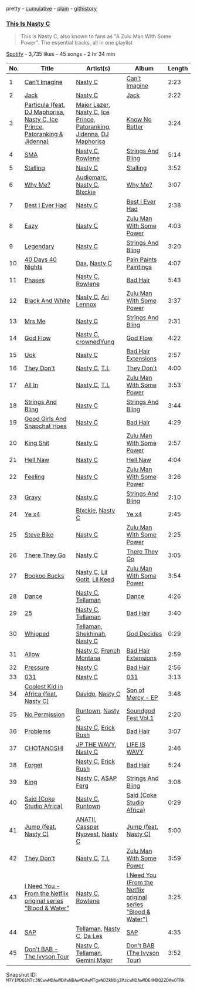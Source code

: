 pretty - [cumulative](/playlists/cumulative/37i9dQZF1DX9gDTB1VLIIh.md) - [plain](/playlists/plain/37i9dQZF1DX9gDTB1VLIIh) - [githistory](https://github.githistory.xyz/mackorone/spotify-playlist-archive/blob/main/playlists/plain/37i9dQZF1DX9gDTB1VLIIh)

### [This Is Nasty C](https://open.spotify.com/playlist/37i9dQZF1DX9gDTB1VLIIh)

> This is Nasty C, also known to fans as "A Zulu Man With Some Power"\. The essential tracks, all in one playlist

[Spotify](https://open.spotify.com/user/spotify) - 3,735 likes - 45 songs - 2 hr 34 min

| No. | Title | Artist(s) | Album | Length |
|---|---|---|---|---|
| 1 | [Can’t Imagine](https://open.spotify.com/track/0rnpL28BY6fgO5ZYZnAwT6) | [Nasty C](https://open.spotify.com/artist/2gzWmhOZhDN6gXL49JW9qj) | [Can’t Imagine](https://open.spotify.com/album/1ia7otI37M8BfXPGkFtnTw) | 2:23 |
| 2 | [Jack](https://open.spotify.com/track/0MydMUtzMjfPI1htepCM6J) | [Nasty C](https://open.spotify.com/artist/2gzWmhOZhDN6gXL49JW9qj) | [Jack](https://open.spotify.com/album/6wECibFr4zHhkIFLxyNdvx) | 2:22 |
| 3 | [Particula \(feat\. DJ Maphorisa, Nasty C, Ice Prince, Patoranking & Jidenna\)](https://open.spotify.com/track/2mZLaQDdLplafm3Y5HMr51) | [Major Lazer](https://open.spotify.com/artist/738wLrAtLtCtFOLvQBXOXp), [Nasty C](https://open.spotify.com/artist/2gzWmhOZhDN6gXL49JW9qj), [Ice Prince](https://open.spotify.com/artist/1sSt1DqqqFLkPwfrqafVyn), [Patoranking](https://open.spotify.com/artist/2hKQc001G7ggs3ZyxMdkGq), [Jidenna](https://open.spotify.com/artist/4TsHKU8l8Wq7n7OPVikirn), [DJ Maphorisa](https://open.spotify.com/artist/0mMqD2uqwvCjFvlzo6ayGi) | [Know No Better](https://open.spotify.com/album/4PJtsH62RuojHmS3VCAHXx) | 3:24 |
| 4 | [SMA](https://open.spotify.com/track/4fkCcUS3Gl5cRi9zNt7oMa) | [Nasty C](https://open.spotify.com/artist/2gzWmhOZhDN6gXL49JW9qj), [Rowlene](https://open.spotify.com/artist/0pEJe38UHfdkFEEaPgwH0P) | [Strings And Bling](https://open.spotify.com/album/6JyxiTsgY9NgCgBxwtrhgo) | 5:14 |
| 5 | [Stalling](https://open.spotify.com/track/1iSiayhy8ewrs7Bb2g0du4) | [Nasty C](https://open.spotify.com/artist/2gzWmhOZhDN6gXL49JW9qj) | [Stalling](https://open.spotify.com/album/0IMyl9QsHEcb5B8PQsgEHG) | 3:52 |
| 6 | [Why Me?](https://open.spotify.com/track/7rpEhFwa8OTnMoqkDT0JOr) | [Audiomarc](https://open.spotify.com/artist/7M5xa3W8nnFeBaOvJVHRxj), [Nasty C](https://open.spotify.com/artist/2gzWmhOZhDN6gXL49JW9qj), [Blxckie](https://open.spotify.com/artist/4pQcWzOMSmmz5DK6TqO2FL) | [Why Me?](https://open.spotify.com/album/7ipNeYgWhbiQUjmgKJCEHZ) | 3:07 |
| 7 | [Best I Ever Had](https://open.spotify.com/track/26GutI9CH23aj4ZZlhLVXc) | [Nasty C](https://open.spotify.com/artist/2gzWmhOZhDN6gXL49JW9qj) | [Best I Ever Had](https://open.spotify.com/album/7IZ4yJSu3YiGNcQlw1mIBs) | 2:38 |
| 8 | [Eazy](https://open.spotify.com/track/1e5O3SrnSLWnj47I29Arj0) | [Nasty C](https://open.spotify.com/artist/2gzWmhOZhDN6gXL49JW9qj) | [Zulu Man With Some Power](https://open.spotify.com/album/04udszu1QoEWl5qXu2MTUi) | 4:03 |
| 9 | [Legendary](https://open.spotify.com/track/16dDfs2NdwAJiJHAQT9STv) | [Nasty C](https://open.spotify.com/artist/2gzWmhOZhDN6gXL49JW9qj) | [Strings And Bling](https://open.spotify.com/album/6JyxiTsgY9NgCgBxwtrhgo) | 3:20 |
| 10 | [40 Days 40 Nights](https://open.spotify.com/track/5mowBXcS0kBQ347Hb48QTc) | [Dax](https://open.spotify.com/artist/5icKdCmMhNMYoAzVBAWt39), [Nasty C](https://open.spotify.com/artist/2gzWmhOZhDN6gXL49JW9qj) | [Pain Paints Paintings](https://open.spotify.com/album/1zDbcQiL9pDK3AYgjn4Iop) | 4:07 |
| 11 | [Phases](https://open.spotify.com/track/1TyqrcdmJMBWgPoNKZWisr) | [Nasty C](https://open.spotify.com/artist/2gzWmhOZhDN6gXL49JW9qj), [Rowlene](https://open.spotify.com/artist/0pEJe38UHfdkFEEaPgwH0P) | [Bad Hair](https://open.spotify.com/album/3ymK0IkQzqgVEmxGYC2Tzl) | 5:43 |
| 12 | [Black And White](https://open.spotify.com/track/7LMbVWgxwhTEOm44Zmp8Ty) | [Nasty C](https://open.spotify.com/artist/2gzWmhOZhDN6gXL49JW9qj), [Ari Lennox](https://open.spotify.com/artist/1vaQ6v3pOFxAIrFoPrAcom) | [Zulu Man With Some Power](https://open.spotify.com/album/04udszu1QoEWl5qXu2MTUi) | 3:37 |
| 13 | [Mrs Me](https://open.spotify.com/track/36VCwoyF0Sz1zQhXQxpuQL) | [Nasty C](https://open.spotify.com/artist/2gzWmhOZhDN6gXL49JW9qj) | [Strings And Bling](https://open.spotify.com/album/6JyxiTsgY9NgCgBxwtrhgo) | 2:31 |
| 14 | [God Flow](https://open.spotify.com/track/1rS5draMAK7Eep7Cc1aPkd) | [Nasty C](https://open.spotify.com/artist/2gzWmhOZhDN6gXL49JW9qj), [crownedYung](https://open.spotify.com/artist/0GtgdJ7DF3gH8f2029g1WW) | [God Flow](https://open.spotify.com/album/05K48ZBHmNCJmkOdbPhD6z) | 4:22 |
| 15 | [Uok](https://open.spotify.com/track/3CscS4sqTQcfoR8iEm2zQr) | [Nasty C](https://open.spotify.com/artist/2gzWmhOZhDN6gXL49JW9qj) | [Bad Hair Extensions](https://open.spotify.com/album/5YL6AvjnG2Dj4bOaS7dhTn) | 2:57 |
| 16 | [They Don't](https://open.spotify.com/track/1gHhVTOVIQKjjBJ6pxCzG6) | [Nasty C](https://open.spotify.com/artist/2gzWmhOZhDN6gXL49JW9qj), [T.I.](https://open.spotify.com/artist/4OBJLual30L7gRl5UkeRcT) | [They Don't](https://open.spotify.com/album/1FeNQJAvMxKyiwdQJLqk8G) | 4:00 |
| 17 | [All In](https://open.spotify.com/track/5mVfq3wn79JVdHQ7ZuLSCB) | [Nasty C](https://open.spotify.com/artist/2gzWmhOZhDN6gXL49JW9qj), [T.I.](https://open.spotify.com/artist/4OBJLual30L7gRl5UkeRcT) | [Zulu Man With Some Power](https://open.spotify.com/album/04udszu1QoEWl5qXu2MTUi) | 3:53 |
| 18 | [Strings And Bling](https://open.spotify.com/track/1meW3fs5CJdK7MNv4Shl1D) | [Nasty C](https://open.spotify.com/artist/2gzWmhOZhDN6gXL49JW9qj) | [Strings And Bling](https://open.spotify.com/album/6JyxiTsgY9NgCgBxwtrhgo) | 3:44 |
| 19 | [Good Girls And Snapchat Hoes](https://open.spotify.com/track/6Q1IR8SRFgJ8mjSTWXWkjz) | [Nasty C](https://open.spotify.com/artist/2gzWmhOZhDN6gXL49JW9qj) | [Bad Hair](https://open.spotify.com/album/3ymK0IkQzqgVEmxGYC2Tzl) | 4:29 |
| 20 | [King Shit](https://open.spotify.com/track/3UWg3iySnkady5hYtNL2jw) | [Nasty C](https://open.spotify.com/artist/2gzWmhOZhDN6gXL49JW9qj) | [Zulu Man With Some Power](https://open.spotify.com/album/04udszu1QoEWl5qXu2MTUi) | 2:57 |
| 21 | [Hell Naw](https://open.spotify.com/track/2q1g2qLABhGUqlCPi4iQ51) | [Nasty C](https://open.spotify.com/artist/2gzWmhOZhDN6gXL49JW9qj) | [Hell Naw](https://open.spotify.com/album/0hNPMZLXljkHvWR5YKdgNG) | 4:04 |
| 22 | [Feeling](https://open.spotify.com/track/0YGKvmOHvZTykUhnkzpFLv) | [Nasty C](https://open.spotify.com/artist/2gzWmhOZhDN6gXL49JW9qj) | [Zulu Man With Some Power](https://open.spotify.com/album/04udszu1QoEWl5qXu2MTUi) | 3:26 |
| 23 | [Gravy](https://open.spotify.com/track/3FHFnWOSbuiLwDClibhd4f) | [Nasty C](https://open.spotify.com/artist/2gzWmhOZhDN6gXL49JW9qj) | [Strings And Bling](https://open.spotify.com/album/6JyxiTsgY9NgCgBxwtrhgo) | 2:10 |
| 24 | [Ye x4](https://open.spotify.com/track/488crYdGxAi7RdJxKjEWGb) | [Blxckie](https://open.spotify.com/artist/4pQcWzOMSmmz5DK6TqO2FL), [Nasty C](https://open.spotify.com/artist/2gzWmhOZhDN6gXL49JW9qj) | [Ye x4](https://open.spotify.com/album/5K6ozqiCW4tCuU9SxzEx0a) | 2:45 |
| 25 | [Steve Biko](https://open.spotify.com/track/5JGdIK9uo53gxIvLCAXdWu) | [Nasty C](https://open.spotify.com/artist/2gzWmhOZhDN6gXL49JW9qj) | [Zulu Man With Some Power](https://open.spotify.com/album/04udszu1QoEWl5qXu2MTUi) | 2:25 |
| 26 | [There They Go](https://open.spotify.com/track/7tZ6iUkIibysZmPXA0yLq7) | [Nasty C](https://open.spotify.com/artist/2gzWmhOZhDN6gXL49JW9qj) | [There They Go](https://open.spotify.com/album/2BiHNog7wySilMWpzNAdnj) | 3:05 |
| 27 | [Bookoo Bucks](https://open.spotify.com/track/6zdVd206eHcQ5GuDvCSGcZ) | [Nasty C](https://open.spotify.com/artist/2gzWmhOZhDN6gXL49JW9qj), [Lil Gotit](https://open.spotify.com/artist/4ke9HXbejpYVMhbOjSa4le), [Lil Keed](https://open.spotify.com/artist/3uJx5SnOM59Li7lCxA3b29) | [Zulu Man With Some Power](https://open.spotify.com/album/04udszu1QoEWl5qXu2MTUi) | 3:54 |
| 28 | [Dance](https://open.spotify.com/track/5tviiTlaMltD03pVXNCshL) | [Nasty C](https://open.spotify.com/artist/2gzWmhOZhDN6gXL49JW9qj), [Tellaman](https://open.spotify.com/artist/6DqJA9OuRcwPNk76q0cOEW) | [Dance](https://open.spotify.com/album/0cPr8G9R6IopgH4Ufs7O0H) | 4:26 |
| 29 | [25](https://open.spotify.com/track/2N1FYnBCswkc6TXlPWKGHw) | [Nasty C](https://open.spotify.com/artist/2gzWmhOZhDN6gXL49JW9qj), [Tellaman](https://open.spotify.com/artist/6DqJA9OuRcwPNk76q0cOEW) | [Bad Hair](https://open.spotify.com/album/3ymK0IkQzqgVEmxGYC2Tzl) | 3:40 |
| 30 | [Whipped](https://open.spotify.com/track/5izmlzt9mbvzuZogW9TXJB) | [Tellaman](https://open.spotify.com/artist/6DqJA9OuRcwPNk76q0cOEW), [Shekhinah](https://open.spotify.com/artist/1F42GOcKAImOu4yj1b04NB), [Nasty C](https://open.spotify.com/artist/2gzWmhOZhDN6gXL49JW9qj) | [God Decides](https://open.spotify.com/album/5bJrBac7KuQqFY6wn6to8A) | 0:29 |
| 31 | [Allow](https://open.spotify.com/track/1t7fuovEXYKxa3zcdgQV1h) | [Nasty C](https://open.spotify.com/artist/2gzWmhOZhDN6gXL49JW9qj), [French Montana](https://open.spotify.com/artist/6vXTefBL93Dj5IqAWq6OTv) | [Bad Hair Extensions](https://open.spotify.com/album/5YL6AvjnG2Dj4bOaS7dhTn) | 2:59 |
| 32 | [Pressure](https://open.spotify.com/track/1ng7m8cVhY363CoPG2SBaF) | [Nasty C](https://open.spotify.com/artist/2gzWmhOZhDN6gXL49JW9qj) | [Bad Hair](https://open.spotify.com/album/3ymK0IkQzqgVEmxGYC2Tzl) | 2:56 |
| 33 | [031](https://open.spotify.com/track/32csxswCFXU9QQ4kUtBO43) | [Nasty C](https://open.spotify.com/artist/2gzWmhOZhDN6gXL49JW9qj) | [031](https://open.spotify.com/album/1MVrbz0pnowVw8xmsxqZhJ) | 3:13 |
| 34 | [Coolest Kid in Africa \(feat\. Nasty C\)](https://open.spotify.com/track/6A7oGoKJDwL0l0FBwREQJP) | [Davido](https://open.spotify.com/artist/0Y3agQaa6g2r0YmHPOO9rh), [Nasty C](https://open.spotify.com/artist/2gzWmhOZhDN6gXL49JW9qj) | [Son of Mercy \- EP](https://open.spotify.com/album/33te65RWNpXJCwL2cFDRTP) | 3:48 |
| 35 | [No Permission](https://open.spotify.com/track/7jqKilq41EX5ZyiIKeSnwA) | [Runtown](https://open.spotify.com/artist/6mMtnxEQkYoY5FfJIQ9Rhb), [Nasty C](https://open.spotify.com/artist/2gzWmhOZhDN6gXL49JW9qj) | [Soundgod Fest Vol.1](https://open.spotify.com/album/6m2ccnWsYoPtpVHgeSx249) | 2:20 |
| 36 | [Problems](https://open.spotify.com/track/4h97F9SJSC7uPgxoxq4Hjj) | [Nasty C](https://open.spotify.com/artist/2gzWmhOZhDN6gXL49JW9qj), [Erick Rush](https://open.spotify.com/artist/5lyTKgOh28QyJ9KmQArlpA) | [Bad Hair](https://open.spotify.com/album/3ymK0IkQzqgVEmxGYC2Tzl) | 3:07 |
| 37 | [CHOTANOSHI](https://open.spotify.com/track/1GMYv2YrIejd3ubBRjAEyk) | [JP THE WAVY](https://open.spotify.com/artist/0hBYSjDjcAaAuSZcpN8jk9), [Nasty C](https://open.spotify.com/artist/2gzWmhOZhDN6gXL49JW9qj) | [LIFE IS WAVY](https://open.spotify.com/album/19o1qkCpsviMac2uPY3Veh) | 2:46 |
| 38 | [Forget](https://open.spotify.com/track/65g5zcPzLSk65eTi64luPX) | [Nasty C](https://open.spotify.com/artist/2gzWmhOZhDN6gXL49JW9qj), [Erick Rush](https://open.spotify.com/artist/5lyTKgOh28QyJ9KmQArlpA) | [Bad Hair](https://open.spotify.com/album/3ymK0IkQzqgVEmxGYC2Tzl) | 5:24 |
| 39 | [King](https://open.spotify.com/track/68njR0pHe0o8fXTFDUCqbM) | [Nasty C](https://open.spotify.com/artist/2gzWmhOZhDN6gXL49JW9qj), [A$AP Ferg](https://open.spotify.com/artist/5dHt1vcEm9qb8fCyLcB3HL) | [Strings And Bling](https://open.spotify.com/album/6JyxiTsgY9NgCgBxwtrhgo) | 3:08 |
| 40 | [Said \(Coke Studio Africa\)](https://open.spotify.com/track/5Vq2NGaB9ceeROuvx1yXKg) | [Nasty C](https://open.spotify.com/artist/2gzWmhOZhDN6gXL49JW9qj), [Runtown](https://open.spotify.com/artist/6mMtnxEQkYoY5FfJIQ9Rhb) | [Said \(Coke Studio Africa\)](https://open.spotify.com/album/4AaLQWmWFNsz9h2kENp2zL) | 0:29 |
| 41 | [Jump \(feat\. Nasty C\)](https://open.spotify.com/track/1dSnLSxWcAVPprcFdq1H1n) | [ANATII](https://open.spotify.com/artist/6dX1EJC9XFlM8Ql1wGHC55), [Cassper Nyovest](https://open.spotify.com/artist/18CJ8k3h2Rggioow01dlwP), [Nasty C](https://open.spotify.com/artist/2gzWmhOZhDN6gXL49JW9qj) | [Jump \(feat\. Nasty C\)](https://open.spotify.com/album/7d4u8ixuqyHE4D5ccjoxn5) | 5:00 |
| 42 | [They Don't](https://open.spotify.com/track/22IFHAWQe7cDqlL9KJCyo4) | [Nasty C](https://open.spotify.com/artist/2gzWmhOZhDN6gXL49JW9qj), [T.I.](https://open.spotify.com/artist/4OBJLual30L7gRl5UkeRcT) | [Zulu Man With Some Power](https://open.spotify.com/album/04udszu1QoEWl5qXu2MTUi) | 3:59 |
| 43 | [I Need You \- From the Netflix original series "Blood & Water"](https://open.spotify.com/track/3b6CZJw9JOpJ3fQTJbj6pT) | [Nasty C](https://open.spotify.com/artist/2gzWmhOZhDN6gXL49JW9qj), [Rowlene](https://open.spotify.com/artist/0pEJe38UHfdkFEEaPgwH0P) | [I Need You \(From the Netflix original series "Blood & Water"\)](https://open.spotify.com/album/1Ud8OuHGHAQncOCWqOPhs8) | 3:25 |
| 44 | [SAP](https://open.spotify.com/track/2IukRUX2L4pIpaOpIai6FU) | [Tellaman](https://open.spotify.com/artist/6DqJA9OuRcwPNk76q0cOEW), [Nasty C](https://open.spotify.com/artist/2gzWmhOZhDN6gXL49JW9qj), [Da Les](https://open.spotify.com/artist/4on53ORBym2GEnRhIptZwy) | [SAP](https://open.spotify.com/album/75KPPCKkrI3RHbmdpfiXll) | 4:35 |
| 45 | [Don't BAB \- The Ivyson Tour](https://open.spotify.com/track/7kDbjMBlp5RiWy13EnPjwX) | [Nasty C](https://open.spotify.com/artist/2gzWmhOZhDN6gXL49JW9qj), [Tellaman](https://open.spotify.com/artist/6DqJA9OuRcwPNk76q0cOEW), [Gemini Major](https://open.spotify.com/artist/7CmcmdcG6g6XOXueKHgCaM) | [Don't BAB \(The Ivyson Tour\)](https://open.spotify.com/album/1H7NetNXogIicJEMJAJzKB) | 3:52 |

Snapshot ID: `MTY1MDQ1NTc3NCwwMDAwMDAwNDAwMDAwMTgwNDZkNDg2MzcwMDAwMDE4MDQ2ZDAwOTRk`
